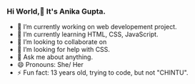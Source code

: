### Hi World,👋 It's Anika Gupta.

<!--
**anika561/anika561** is a ✨ _special_ ✨ repository because its `README.md` (this file) appears on your GitHub profile.-->

- 🔭 I’m currently working on web developement project.
- 🌱 I’m currently learning HTML, CSS, JavaScript.
- 👯 I’m looking to collaborate on 
- 🤔 I’m looking for help with CSS.
- 💬 Ask me about anything.
- 😄 Pronouns: She/ Her
- ⚡ Fun fact: 13 years old, trying to code, but not "CHINTU".
